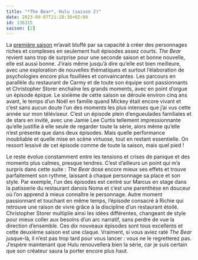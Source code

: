 ```yaml
---
title: "*The Bear*, Hulu (saison 2)"
date: 2023-09-07T21:20:38+02:00
id: 136315 
saison: [2]
---
```


La [première saison](https://nicolasfurno.fr/serie/bear-hulu/) m’avait bluffé par sa capacité à créer des personnages riches et complexes en seulement huit épisodes assez courts. *The Bear* revient sans trop de surprise pour une seconde saison et bonne nouvelle, elle est aussi bonne. J’irais même jusqu’à dire qu’elle est bien meilleure, avec une exploration de nouvelles thématiques et surtout l’élaboration de psychologies encore plus fouillées et convaincantes. Les parcours en parallèle du restaurant de Carmy et de toute son équipe sont passionnants et Christopher Storer enchaîne les grands moments, avec en point d’orgue un épisode épique. Le sixième de cette saison se déroule environ cinq ans avant, le temps d’un Noël en famille quand Mickey était encore vivant et c’est sans aucun doute l’un des moments les plus intenses que j’ai vus cette année sur mon téléviseur. C’est un épisode plein d’engueulades familiales et de stars en invité, avec une Jamie Lee Curtis tellement impressionnante qu’elle justifie à elle seule de regarder toute la série, alors même qu’elle n’est présente que dans deux épisodes. Mais quelle performance inoubliable et quelle mise en scène virtuose, tout en restant essentielle. On ressort lessivé de cet épisode comme de toute la saison, mais quel pied !

Le reste évolue constamment entre les tensions et crises de panique et des moments plus calmes, presque tendres. C’est d’ailleurs un point qui m’a surpris dans cette suite : *The Bear* dose encore mieux ses effets et trouve parfaitement son rythme, laissant à chaque personnage sa place et son style. Par exemple, l’un des épisodes est centré sur Marcus en stage dans la patisserie du restaurant danois Noma et c’est une parenthèse en douceur où l’on apprend à mieux connaître le personnage. Autre moment passionnant et touchant en même temps, l’épisode consacré à Richie qui retrouve une raison de vivre grâce à la discipline d’un restaurant étoilé. Christopher Storer multiplie ainsi les idées différentes, changeant de style pour mieux coller aux besoins d’un arc narratif, sans perdre de vue la direction d’ensemble. Ces dix nouveaux épisodes sont tous excellents et cette deuxième saison est une claque. Vraiment, si vous aviez raté *The Bear* jusque-là, il n’est pas trop tard pour vous lancer : vous ne le regretterez pas. J’espère maintenant que Hulu renouvellera bien la série, car je suis certain que son créateur saura la porter encore plus haut. 